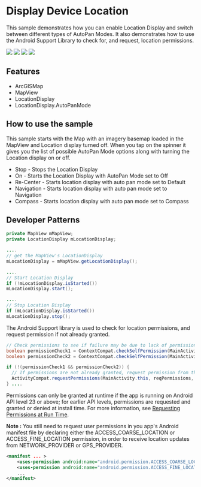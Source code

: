 # Display Device Location       

This sample demonstrates how you can enable Location Display and switch between different types of AutoPan Modes. It also demonstrates how to use the Android Support Library to check for, and request, location permissions.

![](display-device-location-1.png)
![](display-device-location-2.png)
![](display-device-location-3.png)
![](display-device-location-4.png)

## Features
* ArcGISMap
* MapView
* LocationDisplay
* LocationDisplay.AutoPanMode

## How to use the sample
This sample starts with the Map with an imagery basemap loaded in the MapView and Location display turned off. When you tap on the spinner it gives you the list of possible AutoPan Mode options along with turning the Location display on or off.

* Stop - Stops the Location Display
* On - Starts the Location Display with AutoPan Mode set to Off
* Re-Center - Starts location display with auto pan mode set to Default
* Navigation - Starts location display with auto pan mode set to Navigation
* Compass - Starts location display with auto pan mode set to Compass

## Developer Patterns

```java
private MapView mMapView;
private LocationDisplay mLocationDisplay;

....
// get the MapView's LocationDisplay
mLocationDisplay = mMapView.getLocationDisplay();

....
// Start Location Display
if (!mLocationDisplay.isStarted())
mLocationDisplay.start();

....
// Stop Location Display
if (mLocationDisplay.isStarted())
mLocationDisplay.stop();
```

The Android Support library is used to check for location permissions, and request permission if not already granted.

```java
// Check permissions to see if failure may be due to lack of permissions.
boolean permissionCheck1 = ContextCompat.checkSelfPermission(MainActivity.this, reqPermissions[0]) == PackageManager.PERMISSION_GRANTED;
boolean permissionCheck2 = ContextCompat.checkSelfPermission(MainActivity.this, reqPermissions[1]) == PackageManager.PERMISSION_GRANTED;

if (!(permissionCheck1 && permissionCheck2)) {            
  // If permissions are not already granted, request permission from the user.
  ActivityCompat.requestPermissions(MainActivity.this, reqPermissions, requestCode);
} ....
```
Permissions can only be granted at runtime if the app is running on Android API level 23 or above; for earlier API levels, permissions are requested and granted or denied at install time. For more information, see [Requesting Permissions at Run Time](http://developer.android.com/training/permissions/requesting.html).

**Note :** You still need to request user permissions in you app's Android manifest file by declaring either the ACCESS_COARSE_LOCATION or ACCESS_FINE_LOCATION permission, in order to receive location updates from NETWORK_PROVIDER or GPS_PROVIDER.

``` xml
<manifest ... >
    <uses-permission android:name="android.permission.ACCESS_COARSE_LOCATION" />
    <uses-permission android:name="android.permission.ACCESS_FINE_LOCATION" />
    ...
</manifest>
```
